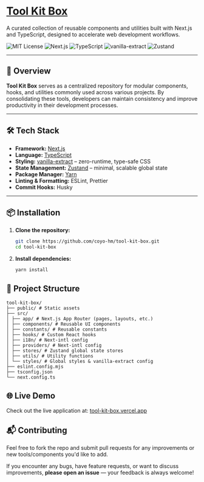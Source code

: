 # [Tool Kit Box](https://tool-kit-box.vercel.app/en)

A curated collection of reusable components and utilities built with Next.js and TypeScript, designed to accelerate web
development workflows.

![MIT License](https://img.shields.io/badge/license-MIT-blue.svg)
![Next.js](https://img.shields.io/badge/Next.js-13.4.0-black?logo=next.js)
![TypeScript](https://img.shields.io/badge/TypeScript-4.9-blue?logo=typescript)
![vanilla-extract](https://img.shields.io/badge/vanilla--extract-%23DDC500?style=flat&logo=css3&logoColor=black)
![Zustand](https://img.shields.io/badge/Zustand-%23FFDD57?style=flat&logo=react&logoColor=black)

---

## 🚀 Overview

**Tool Kit Box** serves as a centralized repository for modular components, hooks, and utilities commonly used across
various projects. By consolidating these tools, developers can maintain consistency and improve productivity in their
development processes.

---

## 🛠 Tech Stack

- **Framework:** [Next.js](https://nextjs.org/)
- **Language:** [TypeScript](https://www.typescriptlang.org/)
- **Styling:** [vanilla-extract](https://vanilla-extract.style/) – zero-runtime, type-safe CSS
- **State Management:** [Zustand](https://zustand-demo.pmnd.rs/) – minimal, scalable global state
- **Package Manager:** [Yarn](https://yarnpkg.com/)
- **Linting & Formatting:** ESLint, Prettier
- **Commit Hooks:** Husky

---

## 📦 Installation

1. **Clone the repository:**

   ```bash
   git clone https://github.com/coyo-hm/tool-kit-box.git
   cd tool-kit-box
   ```
2. **Install dependencies:**

    ```bash
    yarn install
    ```

## 📁 Project Structure
```plaintext
tool-kit-box/ 
├── public/ # Static assets
├── src/ 
│ ├── app/ # Next.js App Router (pages, layouts, etc.) 
│ ├── components/ # Reusable UI components 
│ ├── constants/ # Reusable constants 
│ ├── hooks/ # Custom React hooks 
│ ├── i18n/ # Next-intl config 
│ ├── providers/ # Next-intl config 
│ ├── stores/ # Zustand global state stores 
│ ├── utils/ # Utility functions 
│ └── styles/ # Global styles & vanilla-extract config 
├── eslint.config.mjs 
├── tsconfig.json
└── next.config.ts

```


## 🌐 Live Demo

Check out the live application at: [tool-kit-box.vercel.app](https://tool-kit-box.vercel.app/en)


## 📬 Contributing

Feel free to fork the repo and submit pull requests for any improvements or new tools/components you'd like to add.

If you encounter any bugs, have feature requests, or want to discuss improvements, **please open an issue** — your feedback is always welcome!
